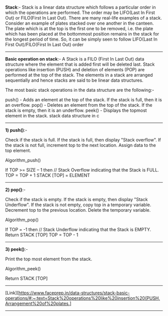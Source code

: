 **Stack**:-
Stack is a linear data structure which follows a particular order in which the operations are performed. 
The order may be LIFO(Last In First Out) or FILO(First In Last Out).
There are many real-life examples of a stack. Consider an example of plates stacked over one another in the canteen.
The plate which is at the top is the first one to be removed, i.e. the plate which has been placed at the bottommost position remains in the stack for the longest period of time.
So, it can be simply seen to follow LIFO(Last In First Out)/FILO(First In Last Out) order

---

**Basic operation on stack**:-
A Stack is a FILO (First In Last Out) data structure where the element that is added first will be deleted last.
Stack operations like insertion (PUSH) and deletion of elements (POP) are performed at the top of the stack.
The elements in a stack are arranged sequentially and hence stacks are said to be linear data structures.

The most basic stack operations in the data structure are the following:-

push() - Adds an element at the top of the stack. If the stack is full, then it is an overflow.
pop() - Deletes an element from the top of the stack. If the stack is empty, then it is an underflow.
peek() - Displays the topmost element in the stack.
stack data structure in c

---

**1) push()**:-


Check if the stack is full.
If the stack is full, then display "Stack overflow".
If the stack is not full, increment top to the next location.
Assign data to the top element.


Algorithm_push()

If TOP >= SIZE – 1 then  //  Stack Overflow indicating that the Stack is FULL.
TOP = TOP + 1
STACK [TOP] = ELEMENT

---

**2) pop()**:-


Check if the stack is empty.
If the stack is empty, then display "Stack Underflow".
If the stack is not empty, copy top in a temporary variable.
Decrement top to the previous location.
Delete the temporary variable.


Algorithm_pop()

If TOP = -1 then  //  Stack Underflow indicating that the Stack is EMPTY.
Return STACK [TOP]
TOP = TOP - 1

---


**3) peek()**:-


Print the top most element from the stack.


Algorithm_peek()

Return STACK [TOP]

---
[Link][https://www.faceprep.in/data-structures/stack-basic-operations/#:~:text=Stack%20operations%20like%20insertion%20(PUSH,Arrangement%20of%20plates.]

---

